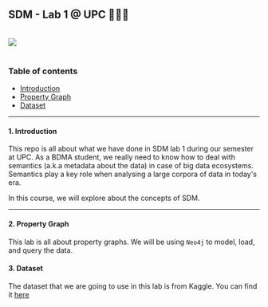 ## SDM - Lab 1 @ UPC 👨🏻‍💻

</br>

<div>
  <a href="https://open.vscode.dev/mohammadzainabbas/SDM-Lab-1" target="_blank" style="cursor: pointer;"> 
    <img src="https://open.vscode.dev/badges/open-in-vscode.svg" style="cursor: pointer;"/>
  </a>
</div>

</br>

### Table of contents

- [Introduction](#introduction)
- [Property Graph](#property-graph)
- [Dataset](#data-set)

---

<a id="introduction" />

#### 1. Introduction

This repo is all about what we have done in SDM lab 1 during our semester at UPC. As a BDMA student, we really need to know how to deal with semantics (a.k.a metadata about the data) in case of big data ecosystems. Semantics play a key role when analysing a large corpora of data in today's era. 

In this course, we will explore about the concepts of SDM.

---

<a id="property-graph" />

#### 2. Property Graph

This lab is all about property graphs. We will be using `Neo4j` to model, load, and query the data.

<a id="data-set" />

#### 3. Dataset

The dataset that we are going to use in this lab is from Kaggle. You can find it [here](https://www.kaggle.com/shivamb/netflix-shows)


